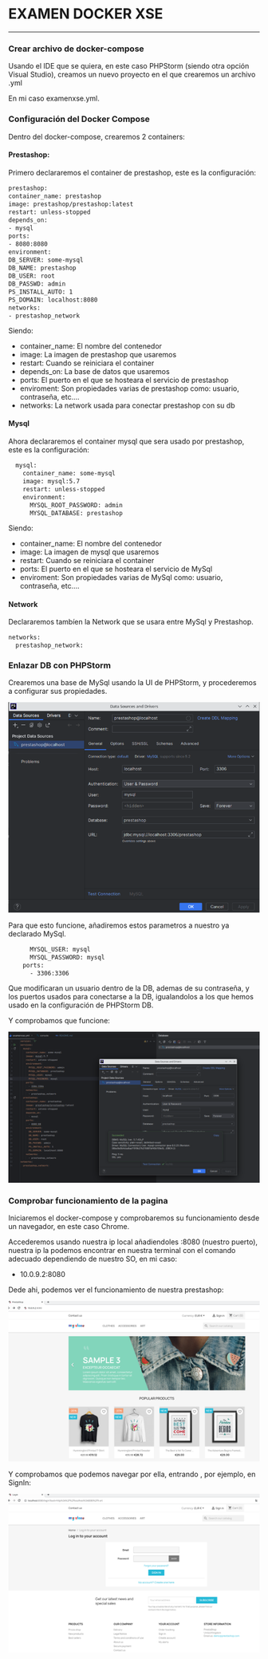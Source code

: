 # EXAMEN DOCKER XSE

---

### Crear archivo de docker-compose

Usando el IDE que se quiera, en este caso PHPStorm
(siendo otra opción Visual Studio), creamos un nuevo proyecto
en el que crearemos un archivo .yml

En mi caso examenxse.yml.

### Configuración del Docker Compose

Dentro del docker-compose, crearemos 2 containers:

#### Prestashop:

Primero declararemos el container de prestashop, 
este es la configuración:

```
prestashop:
container_name: prestashop
image: prestashop/prestashop:latest
restart: unless-stopped
depends_on:
- mysql
ports:
- 8080:8080
environment:
DB_SERVER: some-mysql
DB_NAME: prestashop
DB_USER: root
DB_PASSWD: admin
PS_INSTALL_AUTO: 1
PS_DOMAIN: localhost:8080
networks:
- prestashop_network
```

Siendo:

 - container_name: El nombre del contenedor
 - image: La imagen de prestashop que usaremos
 - restart: Cuando se reiniciara el container
 - depends_on: La base de datos que usaremos
 - ports: El puerto en el que se hosteara el servicio de prestashop
 - enviroment: Son propiedades varias de prestashop como: usuario, contraseña, etc....
 - networks: La network usada para conectar prestashop con su db

#### Mysql

Ahora declararemos el container mysql que sera usado por prestashop,
este es la configuración:

```
  mysql:
    container_name: some-mysql
    image: mysql:5.7
    restart: unless-stopped
    environment:
      MYSQL_ROOT_PASSWORD: admin
      MYSQL_DATABASE: prestashop
```

Siendo:

- container_name: El nombre del contenedor
- image: La imagen de mysql que usaremos
- restart: Cuando se reiniciara el container
- ports: El puerto en el que se hosteara el servicio de MySql
- enviroment: Son propiedades varias de MySql como: usuario, contraseña, etc....

#### Network

Declararemos tambíen la Network que se usara entre MySql y Prestashop.

```
networks:
  prestashop_network:
```

### Enlazar DB con PHPStorm

Crearemos una base de MySql usando la UI de PHPStorm,
y procederemos a configurar sus propiedades.

![MySql en PHPStorm](images/mysqlconfig.png)

Para que esto funcione, añadiremos estos parametros a nuestro
ya declarado MySql.

```
      MYSQL_USER: mysql
      MYSQL_PASSWORD: mysql
    ports:
      - 3306:3306
```

Que modificaran un usuario dentro de la DB, ademas de su contraseña,
y los puertos usados para conectarse a la DB, igualandolos a los que
hemos usado en la configuración de PHPStorm DB.

Y comprobamos que funcione:

![Funcionamiento DB en PHPStorm](images/comprobarDB.png)

### Comprobar funcionamiento de la pagina

Iniciaremos el docker-compose y comprobaremos su funcionamiento desde
un navegador, en este caso Chrome.

Accederemos usando nuestra ip local añadiendoles :8080 (nuestro puerto),
nuestra ip la podemos encontrar en nuestra terminal
con el comando adecuado dependiendo de nuestro
SO, en mi caso:

 - 10.0.9.2:8080

Dede ahi, podemos ver el funcionamiento de nuestra
prestashop:

![Funcionamiento de la web](images/prestashopfuncion.png)

Y comprobamos que podemos navegar por ella, entrando
, por ejemplo, en SignIn:


![Funcionamiento de la web2](images/prestashopfuncion2.png)

